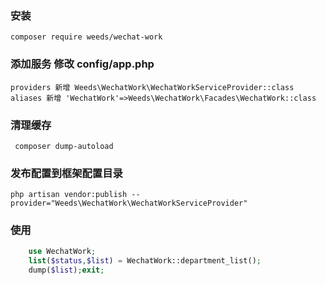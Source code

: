 ###  安装
```shell
composer require weeds/wechat-work
```

### 添加服务 修改 config/app.php
```shell
providers 新增 Weeds\WechatWork\WechatWorkServiceProvider::class
aliases 新增 'WechatWork'=>Weeds\WechatWork\Facades\WechatWork::class
```

### 清理缓存
```shell
 composer dump-autoload
```

###  发布配置到框架配置目录
```shell
php artisan vendor:publish --provider="Weeds\WechatWork\WechatWorkServiceProvider"
```
###

###  使用
```php
    use WechatWork;
    list($status,$list) = WechatWork::department_list();
    dump($list);exit;
```
